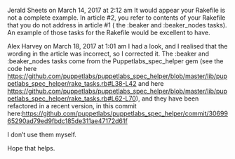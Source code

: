 Jerald Sheets	on March 14, 2017 at 2:12 am
It would appear your Rakefile is not a complete example. In article #2, you refer to contents of your Rakefile that you do not address in article #1 ( the :beaker and :beaker_nodes tasks). An example of those tasks for the Rakefile would be excellent to have.

Alex Harvey	on March 18, 2017 at 1:01 am
I had a look, and I realised that the wording in the article was incorrect, so I corrected it. The :beaker and :beaker_nodes tasks come from the Puppetlabs_spec_helper gem (see the code here https://github.com/puppetlabs/puppetlabs_spec_helper/blob/master/lib/puppetlabs_spec_helper/rake_tasks.rb#L38-L42 and here https://github.com/puppetlabs/puppetlabs_spec_helper/blob/master/lib/puppetlabs_spec_helper/rake_tasks.rb#L62-L70), and they have been refactored in a recent version, in this commit here:https://github.com/puppetlabs/puppetlabs_spec_helper/commit/3069965290ad79ed9fbdc185de311ae47172d61f

I don’t use them myself.

Hope that helps.
